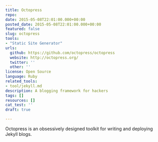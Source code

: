 ```yaml
---
title: Octopress
repo: 
date: 2015-05-08T22:01:00.000+00:00
posted_date: 2015-05-08T22:01:00.000+00:00
featured: false
slug: octopress
tools:
- "Static Site Generator"
urls:
  github: https://github.com/octopress/octopress
  website: http://octopress.org/
  twitter: ''
  other: ''
license: Open Source
language: Ruby
related_tools:
- tool/jekyll.md
description: A blogging framework for hackers
tags: []
resources: []
cat_test: ''
draft: true

---
```

Octopress is an obsessively designed toolkit for writing and deploying Jekyll blogs.




